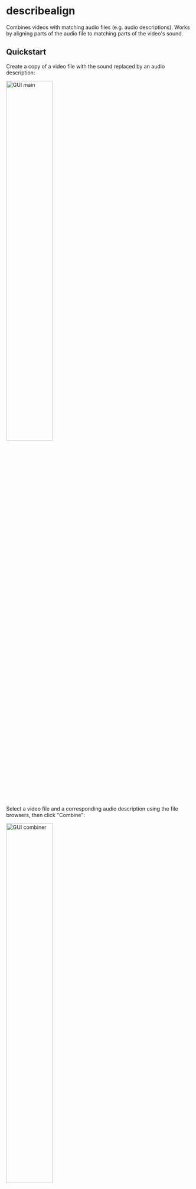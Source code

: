 # describealign
Combines videos with matching audio files (e.g. audio descriptions). Works by aligning parts of the audio file to matching parts of the video's sound.


## Quickstart

Create a copy of a video file with the sound replaced by an audio description:

<img src="https://github.com/julbean/describealign/blob/main/readme_media/describealign_gui_main.PNG" alt="GUI main" align="middle" width="50%"/>

Select a video file and a corresponding audio description using the file browsers, then click "Combine":

<img src="https://github.com/julbean/describealign/blob/main/readme_media/describealign_gui_combiner.PNG" alt="GUI combiner" align="middle" width="50%"/>

The combined media is saved in the folder "videos_with_ad" placed in the directory describealign was run in. The directory that combined media files are saved in can be changed in "Settings":

<img src="https://github.com/julbean/describealign/blob/main/readme_media/describealign_gui_settings.PNG" alt="GUI combiner" align="middle" width="50%"/>

Note: media longer than an hour should only be processed on computers with at least 16 GB of RAM.


## Installation

### package method

This script is compatible with Python versions 3.8 and up. Versions before that won't work (it relies on a recent update to Scipy's linprog).  On Mac specifically, Python must be one of 3.8, 3.9, or 3.10, as 3.11 and up are not supported by PySide2, which is needed for the Mac GUI.

describealign is available with pip:
```bash
pip install describealign
```
Note: You may need to add the folder Python's pip.exe is in to your system path. It might be something like: "C:/Users/User/AppData/Local/Programs/Python/Python310/Scripts" Don't forget to restart command prompt after updating the PATH!

The GUI can then be opened from console/command prompt in any directory with:
```bash
describealign
```
Note: You may need to add the folder Python's compiled scripts (e.g. describealign.exe) are kept in to your system path. It may be a different folder than pip's, like AppData/Roaming instead of AppData/Local.

### script method

Alternatively, the python script (describealign.py) can be downloaded from here and run directly (with Python 3.8+ on Windows/Linux or 3.8-3.10 on Mac) after installing the dependencies manually (requirements.txt):
```bash
pip install -r requirements.txt
python3 describealign.py
```

### binary method

The binary methods don't require installing python or messing about with PATH.

Windows and Mac users can instead download and unzip the [latest release](https://github.com/julbean/describealign/releases/latest), then double click on describealign.exe to open the GUI.

Note for Mac binary users: To open the binary, you'll need to ctrl+click (or right click) on the binary, then click "Open" and then click "Open" again in the window that pops up.  This minor annoyance is a result of my unwillingness to pay Apple $100 a year.  That also causes four other quirks with the Mac binary: a console window will pop up first and the GUI will only appear after about a minute, it saves outputs in the home folder (i.e. the one with your username) by default, so to change that you'll need to choose an output folder in describealign settings, settings can't be saved so have to be changed each time, and it also has to redownload ffmpeg each time it's opened.

### updating

When new versions are released, the pip package can be updated with:
```bash
pip install describealign --upgrade
```

Note: users with multiple python versions may need to use pip3 rather than pip.


## Testing Installation

The installation can be tested on a clip from the 1929 comedy short [Ask Dad](https://archive.org/details/ask_dad), with the first part of an [audio description](https://archive.org/details/MoviesForTheBlind01-askDad) provided by Valerie H. in her podcast [Movies For the Blind.](https://moviesfortheblind.com/) Download the trimmed versions from the test_media folder in this repository, then select them in the GUI:

<img src="https://github.com/julbean/describealign/blob/main/readme_media/describealign_gui_main_filled.PNG" alt="GUI main filled" align="middle" width="50%"/>

This produces two outputs, a new video file "videos_with_ad/ad_ask_dad_trimmed.mp4" and a plot in alignment_plots:

<img src="https://github.com/julbean/describealign/blob/main/readme_media/ask_dad_trimmed.png" alt="Ask Dad Trimmed Alignment" align="middle" width="50%"/>

The plot shows the audio description was already aligned with the video apart from a fixed offset of 199 seconds, which means Valerie starts describing Ask Dad 199 seconds into the episode. The y-scale is so zoomed in that the sub-second dithering of tokens (used to fine-tune alignment) is visible as blue streaks.

If the full video (22 minutes) and audio description (27 minutes) are used instead, describealign runs in about 90 seconds, using up about 3 GB of RAM, and we get the following plot:

<img src="https://github.com/julbean/describealign/blob/main/readme_media/ask_dad.png" alt="Ask Dad Alignment" align="middle" width="50%"/>

This plot shows a number of small pauses in the audio description starting around 10 minutes in, which add up to a total offset of 30 seconds by the end of the video. The jump discontinuities have been smoothed out by stretching the video. The plot also shows which segments of audio would be replaced if --stretch_audio were used. All of the audio would be replaced except for a segment around the 9 minute mark in which the video's original audio would be kept, as the replacement audio would have been too noticably distorted (i.e. more than 10% stretched).

A text version of each plot is saved alongside each image:

```
Main changes needed to video to align it to audio input:
Start Offset: 199.06 seconds
Median Rate Change: 0.00%
Rate change of    0.0% from  0:00:00.00 to  0:09:08.64 aligning with audio from  0:03:19.06 to  0:12:27.67
Rate change of   11.0% from  0:09:08.64 to  0:10:07.34 aligning with audio from  0:12:27.67 to  0:13:20.56
Rate change of    0.4% from  0:10:07.34 to  0:10:51.53 aligning with audio from  0:13:20.56 to  0:14:04.60
Rate change of    4.7% from  0:10:51.53 to  0:13:48.45 aligning with audio from  0:14:04.60 to  0:16:53.65
Rate change of    0.2% from  0:13:48.45 to  0:14:48.80 aligning with audio from  0:16:53.65 to  0:17:53.89
Rate change of    6.4% from  0:14:48.80 to  0:17:42.84 aligning with audio from  0:17:53.89 to  0:20:37.44
Rate change of    0.4% from  0:17:42.84 to  0:18:52.56 aligning with audio from  0:20:37.44 to  0:21:46.88
Rate change of    4.3% from  0:18:52.56 to  0:20:02.88 aligning with audio from  0:21:46.88 to  0:22:54.31
Rate change of   -0.0% from  0:20:02.88 to  0:20:52.45 aligning with audio from  0:22:54.31 to  0:23:43.91
Rate change of   -2.9% from  0:20:52.45 to  0:21:38.09 aligning with audio from  0:23:43.91 to  0:24:30.92
Rate change of   -0.1% from  0:21:38.09 to  0:22:15.77 aligning with audio from  0:24:30.92 to  0:25:08.63
```


## Advanced Usage

### directories

describealign can be given a directory of videos and a directory of audio files rather than individual files. describealign assumes files from the two directories correspond based on their lexicographic order.

### stretch_audio (audio-to-video alignment)

By default describealign stretches video to fit audio descriptions, but the inverse is also possible: stretching the audio description to fit the video with the "--stretch_audio" argument.

### audio-to-audio

Whereas describealign is designed to align video-to-audio, it can also align an audio file to another audio file.

### boost

When using the --stretch_audio argument, describealign also has a few other experimental capabilities, like boosting the volume of audio descriptions relative to the video's sound with the "--boost x" argument, where x is in decibels. "--boost 3" approximately doubles the audio description volume, while "--boost -3" approximately halves it.

### keep_non_ad

The default behavior of --stretch_audio is to replace all or almost all of a video's audio with the audio description file's audio. But the "--keep_non_ad" argument tells describealign to try to only replace audio when the describer is speaking. This can be useful when the audio description has significantly worse sound quality than the video.

### additional arguments

If an alignment isn't working perfectly, the ambitious user can try adjusting a few parameters with arguments described in "--help" and the GUI's Settings tooltips.

### command line interface

describalign can be run without the GUI by specifying input media as positional arguments:
```bash
describealign video.mp4 audio_desc.mp3
```

### module

describealign can also be used as a python module:
```python
import describealign as dal
dal.combine("ask_dad_trimmed.mp4", "ask_dad_moviesfortheblind_ep_01_trimmed.mp3")
```


## Interesting Use Cases

### dub alignment

describealign is robust enough to align media with completely different dialogue, meaning it can align audio dubbed in a different language to the original video.

### lossless video editing

With default settings (i.e. --stretch_audio set to False), describealign doesn't re-encode either the video or audio streams. It aligns them by modifying the timestamps that video frames are shown at, which means no loss in quality. Basic video editing can be done by deleting or stretching segments of a video's sound in Audacity, then running describealign on the original video and the modified audio with --smoothness set low (e.g. 1). The video will be edited losslessly, but the audio can also be edited losslessly by exporting from Audacity as FLAC, then setting --extension to mkv or another container that supports FLAC.

### isolating descriptions for transcription

By using a very high boost value (e.g. --boost 100), the output audio will only contain the audio descriptions and all other sounds will be silenced. Passing the output into [Whisper](https://github.com/openai/whisper) will then create a transcript of just the audio descriptions.



